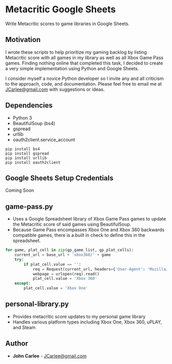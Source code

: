 # Metacritic Google Sheets
Write Metacritic scores to game libraries in Google Sheets.

## Motivation
I wrote these scripts to help prioritize my gaming backlog by listing Metacritic score with all games in my library as well as all Xbox Game Pass games. Finding nothing online that completed this task, I decided to create a very simple implementation using Python and Google Sheets.

I consider myself a novice Python developer so I invite any and all criticism to the approach, code, and documentation. Please feel free to email me at JCarlee@gmail.com with suggestions or ideas.

## Dependencies
* Python 3
* BeautifulSoup (bs4)
* gspread
* urllib
* oauth2client.service_account
```
pip install bs4
pip install gspread
pip install urllib
pip install oauth2client
```
## Google Sheets Setup Credentials
Coming Soon

## game-pass.py
* Uses a Google Spreadsheet library of Xbox Game Pass games to update the Metacritic score of said games using BeautifulSoup.
* Because Game Pass encompasses Xbox One and Xbox 360 backwards compatible games, there is a built in check to define this in the spreadsheet.
```python
for game, plat_cell in zip(gp_game_list, gp_plat_cells):
    current_url = base_url + 'xbox360/' + game
    try:
        if plat_cell.value == '':
            req = Request(current_url, headers={'User-Agent': 'Mozilla/5.0'})
            webpage = urlopen(req).read()
            plat_cell.value = 'Xbox 360'
    except:
        plat_cell.value = 'Xbox One'
```

## personal-library.py
* Provides metacritic score updates to my personal game library
* Handles various platform types including Xbox One, Xbox 360, uPLAY, and Steam

## Author

* **John Carlee** - JCarlee@gmail.com
